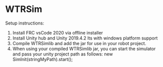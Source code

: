 # WTRSim

Setup instructions:

1. Install FRC vsCode 2020 via offline installer
2. Install Unity hub and Unity 2019.4.2 lts with windows platform support
3. Compile WTRSimlib and add the jar for use in your robot project.
4. When using your compiled WTRSimlib jar, you can start the simulator and pass your unity project path as follows:
new SimInit(stringMyPath).start();
